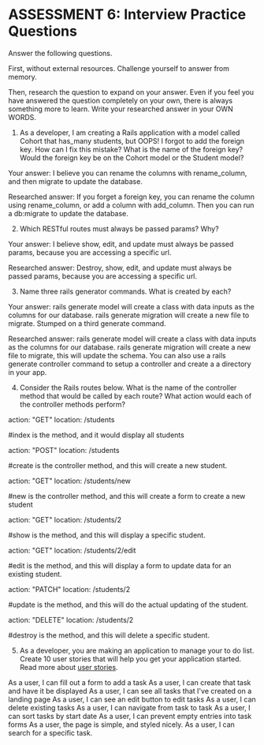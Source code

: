 # ASSESSMENT 6: Interview Practice Questions

Answer the following questions.

First, without external resources. Challenge yourself to answer from memory.

Then, research the question to expand on your answer. Even if you feel you have answered the question completely on your own, there is always something more to learn. Write your researched answer in your OWN WORDS.

1. As a developer, I am creating a Rails application with a model called Cohort that has_many students, but OOPS! I forgot to add the foreign key. How can I fix this mistake? What is the name of the foreign key? Would the foreign key be on the Cohort model or the Student model?

Your answer: I believe you can rename the columns with rename_column, and then migrate to update the database.

Researched answer: If you forget a foreign key, you can rename the column using rename_column, or add a column with add_column. Then you can run a db:migrate to update the database.

2. Which RESTful routes must always be passed params? Why?

Your answer: I believe show, edit, and update must always be passed params, because you are accessing a specific url.

Researched answer: Destroy, show, edit, and update must always be passed params, because you are accessing a specific url.

3. Name three rails generator commands. What is created by each?

Your answer: rails generate model will create a class with data inputs as the columns for our database. rails generate migration will create a new file to migrate. Stumped on a third generate command.

Researched answer: rails generate model will create a class with data inputs as the columns for our database. rails generate migration will create a new file to migrate, this will update the schema. You can also use a rails generate controller command to setup a controller and create a a directory in your app.

4. Consider the Rails routes below. What is the name of the controller method that would be called by each route? What action would each of the controller methods perform?

action: "GET" location: /students

#index is the method, and it would display all students

action: "POST" location: /students

#create is the controller method, and this will create a new student.

action: "GET" location: /students/new

#new is the controller method, and this will create a form to create a new student

action: "GET" location: /students/2

#show is the method, and this will display a specific student. 

action: "GET" location: /students/2/edit

#edit is the method, and this will display a form to update data for an existing student.

action: "PATCH" location: /students/2

#update is the method, and this will do the actual updating of the student.

action: "DELETE" location: /students/2

#destroy is the method, and this will delete a specific student.

5. As a developer, you are making an application to manage your to do list. Create 10 user stories that will help you get your application started. Read more about [user stories](https://www.atlassian.com/agile/project-management/user-stories).


As a user, I can fill out a form to add a task
As a user, I can create that task and have it be displayed
As a user, I can see all tasks that I've created on a landing page
As a user, I can see an edit button to edit tasks
As a user, I can delete existing tasks
As a user, I can navigate from task to task
As a user, I can sort tasks by start date
As a user, I can prevent empty entries into task forms
As a user, the page is simple, and styled nicely.
As a user, I can search for a specific task.



